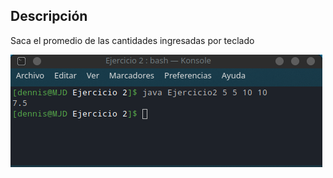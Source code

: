 ## Descripción 

Saca el promedio de las cantidades ingresadas por teclado 

![Ejemplo](assets/S2/Excp_2.png)
